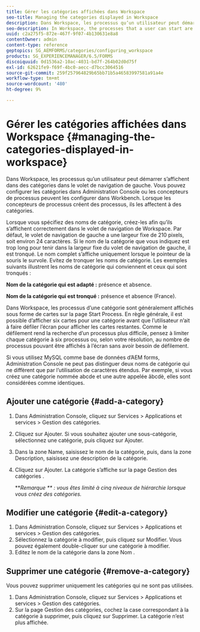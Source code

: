 ```yaml
---
title: Gérer les catégories affichées dans Workspace
seo-title: Managing the categories displayed in Workspace
description: Dans Workspace, les processus qu’un utilisateur peut démarrer s’affichent dans des catégories dans le volet de navigation de gauche. Découvrez comment gérer ces catégories affichées dans Workspace.
seo-description: In Workspace, the processes that a user can start are displayed in categories in the left navigation pane. Learn how you can manage these categories displayed in Workspace.
uuid: c2a275f5-872e-467f-9f07-4b130631e8a8
contentOwner: admin
content-type: reference
geptopics: SG_AEMFORMS/categories/configuring_workspace
products: SG_EXPERIENCEMANAGER/6.5/FORMS
discoiquuid: 0d1536a2-10ac-4031-bd7f-264b02d0d75f
exl-id: 62621fe9-f69f-4bc0-aecc-d7bcc3064516
source-git-commit: 259f257964829b65bb71b5a46583997581a91a4e
workflow-type: tm+mt
source-wordcount: '480'
ht-degree: 9%

---
```


# Gérer les catégories affichées dans Workspace {#managing-the-categories-displayed-in-workspace}

Dans Workspace, les processus qu’un utilisateur peut démarrer s’affichent dans des catégories dans le volet de navigation de gauche. Vous pouvez configurer les catégories dans Administration Console ou les concepteurs de processus peuvent les configurer dans Workbench. Lorsque les concepteurs de processus créent des processus, ils les affectent à des catégories.

Lorsque vous spécifiez des noms de catégorie, créez-les afin qu’ils s’affichent correctement dans le volet de navigation de Workspace. Par défaut, le volet de navigation de gauche a une largeur fixe de 210 pixels, soit environ 24 caractères. Si le nom de la catégorie que vous indiquez est trop long pour tenir dans la largeur fixe du volet de navigation de gauche, il est tronqué. Le nom complet s’affiche uniquement lorsque le pointeur de la souris le survole. Evitez de tronquer les noms de catégorie. Les exemples suivants illustrent les noms de catégorie qui conviennent et ceux qui sont tronqués :

**Nom de la catégorie qui est adapté :** présence et absence.

**Nom de la catégorie qui est tronqué :** présence et absence (France).

Dans Workspace, les processus d’une catégorie sont généralement affichés sous forme de cartes sur la page Start Process. En règle générale, il est possible d’afficher six cartes pour une catégorie avant que l’utilisateur n’ait à faire défiler l’écran pour afficher les cartes restantes. Comme le défilement rend la recherche d’un processus plus difficile, pensez à limiter chaque catégorie à six processus ou, selon votre résolution, au nombre de processus pouvant être affichés à l’écran sans avoir besoin de défilement.

Si vous utilisez MySQL comme base de données d’AEM forms, Administration Console ne peut pas distinguer deux noms de catégorie qui ne diffèrent que par l’utilisation de caractères étendus. Par exemple, si vous créez une catégorie nommée abcde et une autre appelée âbcdè, elles sont considérées comme identiques.

## Ajouter une catégorie {#add-a-category}

1. Dans Administration Console, cliquez sur Services > Applications et services > Gestion des catégories.
1. Cliquez sur Ajouter. Si vous souhaitez ajouter une sous-catégorie, sélectionnez une catégorie, puis cliquez sur Ajouter.
1. Dans la zone Name, saisissez le nom de la catégorie, puis, dans la zone Description, saisissez une description de la catégorie.
1. Cliquez sur Ajouter. La catégorie s’affiche sur la page Gestion des catégories .

   ***Remarque ** : vous êtes limité à cinq niveaux de hiérarchie lorsque vous créez des catégories.*

## Modifier une catégorie {#edit-a-category}

1. Dans Administration Console, cliquez sur Services > Applications et services > Gestion des catégories.
1. Sélectionnez la catégorie à modifier, puis cliquez sur Modifier. Vous pouvez également double-cliquer sur une catégorie à modifier.
1. Editez le nom de la catégorie dans la zone Nom .

## Supprimer une catégorie {#remove-a-category}

Vous pouvez supprimer uniquement les catégories qui ne sont pas utilisées.

1. Dans Administration Console, cliquez sur Services > Applications et services > Gestion des catégories.
1. Sur la page Gestion des catégories, cochez la case correspondant à la catégorie à supprimer, puis cliquez sur Supprimer. La catégorie n’est plus affichée.
